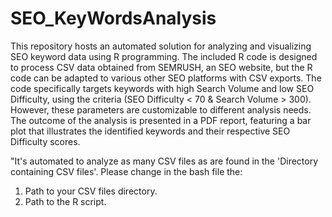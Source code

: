 # SEO_KeyWordsAnalysis
This repository hosts an automated solution for analyzing and visualizing SEO keyword data using R programming. The included R code is designed to process CSV data obtained from SEMRUSH, an SEO website, but the R code can be adapted to various other SEO platforms with CSV exports. The code specifically targets keywords with high Search Volume and low SEO Difficulty, using the criteria (SEO Difficulty < 70 & Search Volume > 300). However, these parameters are customizable to different analysis needs. The outcome of the analysis is presented in a PDF report, featuring a bar plot that illustrates the identified keywords and their respective SEO Difficulty scores. 

"It's automated to analyze as many CSV files as are found in the 'Directory containing CSV files'. Please change in the bash file the:
1.  Path to your CSV files directory.
2.  Path to the R script.
